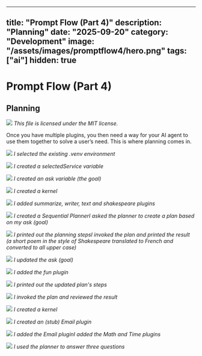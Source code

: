 
---
title: "Prompt Flow (Part 4)"
description: "Planning"
date: "2025-09-20"
category: "Development"
image: "/assets/images/promptflow4/hero.png"
tags: ["ai"]
hidden: true
---

# Prompt Flow (Part 4)

## Planning

![](/assets/images/promptflow4/logo.svg)
*This file is licensed under the MIT license.*


Once you have multiple plugins, you then need a way for your AI agent to use them together to solve a user’s need. This is where planning comes in.

![](/assets/images/promptflow4/screenshot-2024-08-24-at-11.40.34am-1831x668.png)
*I selected the existing .venv environment*

![](/assets/images/promptflow4/screenshot-2024-08-24-at-11.42.05am-1831x727.png)
*I created a selectedService variable*

![](/assets/images/promptflow4/screenshot-2024-08-24-at-11.42.44am-1764x768.png)
*I created an ask variable (the goal)*

![](/assets/images/promptflow4/screenshot-2024-08-24-at-11.43.21am-1831x838.png)
*I created a kernel*

![](/assets/images/promptflow4/screenshot-2024-08-24-at-11.44.44am-1831x873.png)
*I added summarize, writer, text and shakespeare plugins*

![](/assets/images/promptflow4/screenshot-2024-08-24-at-11.47.21am-1831x672.png)
*I created a Sequential PlannerI asked the planner to create a plan based on my ask (goal)*

![](/assets/images/promptflow4/screenshot-2024-08-24-at-11.48.29am-1831x898.png)
*I printed out the planning stepsI invoked the plan and printed the result (a short poem in the style of Shakespeare translated to French and converted to all upper case)*

![](/assets/images/promptflow4/screenshot-2024-08-24-at-3.09.23pm-1831x324.png)
*I updated the ask (goal)*

![](/assets/images/promptflow4/screenshot-2024-08-24-at-3.09.58pm-1831x1051.png)
*I added the fun plugin*

![](/assets/images/promptflow4/screenshot-2024-08-24-at-3.10.32pm-1831x1119.png)
*I printed out the updated plan's steps*

![](/assets/images/promptflow4/screenshot-2024-08-24-at-3.11.06pm-1831x451.png)
*I invoked the plan and reviewed the result*

![](/assets/images/promptflow4/screenshot-2024-08-24-at-3.12.16pm-1831x1064.png)
*I created a kernel*

![](/assets/images/promptflow4/screenshot-2024-08-24-at-3.13.01pm-1831x1207.png)
*I created an (stub) Email plugin*

![](/assets/images/promptflow4/screenshot-2024-08-24-at-3.13.37pm-1831x711.png)
*I added the Email pluginI added the Math and Time plugins*

![](/assets/images/promptflow4/screenshot-2024-08-24-at-3.15.03pm-1831x1176.png)
*I used the planner to answer three questions*
